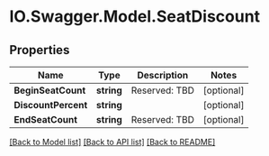 # IO.Swagger.Model.SeatDiscount
## Properties

Name | Type | Description | Notes
------------ | ------------- | ------------- | -------------
**BeginSeatCount** | **string** | Reserved: TBD | [optional] 
**DiscountPercent** | **string** |  | [optional] 
**EndSeatCount** | **string** | Reserved: TBD | [optional] 

[[Back to Model list]](../README.md#documentation-for-models) [[Back to API list]](../README.md#documentation-for-api-endpoints) [[Back to README]](../README.md)

